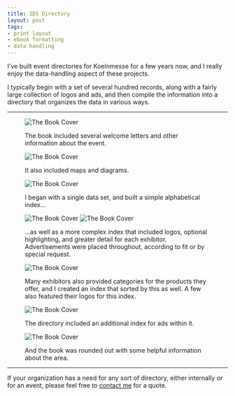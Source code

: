```yaml
---
title: IDS Directory
layout: post
tags: 
- print layout
- ebook formatting
- data handling
---
```


I've built event directories for Koelnmesse for a few years now, and I really enjoy the data-handling aspect of these projects. 

I typically begin with a set of several hundred records, along with a fairly large collection of logos and ads, and then compile the information into a directory that organizes the data in various ways.

---

<figure>
    <img src="/img/portfolio/ids-2017/ids-8.png" alt="The Book Cover">
    <figcaption><p>The book included several welcome letters and other information about the event.</p></figcaption>
</figure>

<figure>
    <img src="/img/portfolio/ids-2017/ids-14-15.png" alt="The Book Cover">
    <figcaption><p>It also included maps and diagrams.</p></figcaption>
</figure>

<figure>
    <img src="/img/portfolio/ids-2017/ids-18-19.png" alt="The Book Cover">
    <figcaption><p>I began with a single data set, and built a simple alphabetical index…</p></figcaption>
</figure>

<figure>
    <img src="/img/portfolio/ids-2017/ids-24-25.png" alt="The Book Cover">
    <img src="/img/portfolio/ids-2017/ids-64-65.png" alt="The Book Cover">
    <figcaption><p>…as well as a more complex index that included logos, optional highlighting, and greater detail for each exhibitor. Advertisements were placed throughout, according to fit or by special request.</p></figcaption>
</figure>

<figure>
    <img src="/img/portfolio/ids-2017/ids-108-109.png" alt="The Book Cover">
    <figcaption><p>Many exhibitors also provided categories for the products they offer, and I created an index that sorted by this as well. A few also featured their logos for this index.</p></figcaption>
</figure>

<figure>
    <img src="/img/portfolio/ids-2017/ids-111.png" alt="The Book Cover">
    <figcaption><p>The directory included an additional index for ads within it.</p></figcaption>
</figure>

<figure>
    <img src="/img/portfolio/ids-2017/ids-112-113.png" alt="The Book Cover">
    <figcaption><p>And the book was rounded out with some helpful information about the area.</p></figcaption>
</figure>

---

If your organization has a need for any sort of directory, either internally or for an event, please feel free to [contact me](/contact/) for a quote.
